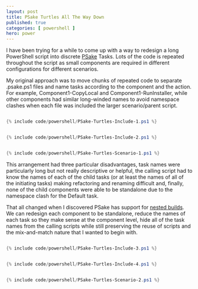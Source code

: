 ```yaml
---
layout: post
title: PSake Turtles All The Way Down
published: true 
categories: [ powershell ]
hero: power
---
```


I have been trying for a while to come up with a way to redesign a long PowerShell script into discrete 
<a href="https://github.com/psake/psake/">PSake</a> Tasks. Lots of the code is repeated throughout the script as 
small components are required in different configurations for different scenarios. 

My original approach was to move chunks of repeated code to separate .psake.ps1 files and name tasks according to 
the component and the action. For example, Component1-CopyLocal and Component1-RunInstaller, while other components had 
similar long-winded names to avoid namespace clashes when each file was included the larger scenario/parent script. 


```powershell

{% include code/powershell/PSake-Turtles-Include-1.ps1 %}

```

```powershell

{% include code/powershell/PSake-Turtles-Include-2.ps1 %}

```

```powershell

{% include code/powershell/PSake-Turtles-Scenario-1.ps1 %}

```

This arrangement had three particular disadvantages, task names were particularly long but not really descriptive or helpful, 
the calling script had to know the names of each of the child tasks (or at least the names of all of the initiating tasks) making 
refactoring and renaming difficult and, finally, none of the child components were able to be standalone due to the namespace clash 
for the Default task. 

That all changed when I discovered PSake has support for <a href="https://psake.readthedocs.io/en/latest/nested-build/">nested builds</a>. 
We can redesign each component to be standalone, reduce the names of each task so they make sense at the component level, hide all of the 
task names from the calling scripts while still preserving the reuse of scripts and the mix-and-match nature that I wanted to begin with. 

```powershell

{% include code/powershell/PSake-Turtles-Include-3.ps1 %}

```

```powershell

{% include code/powershell/PSake-Turtles-Include-4.ps1 %}

```

```powershell

{% include code/powershell/PSake-Turtles-Scenario-2.ps1 %}

```


